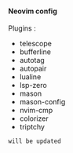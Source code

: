 #### Neovim config

Plugins :
- telescope
- bufferline
- autotag
- autopair 
- lualine
- lsp-zero
- mason
- mason-config 
- nvim-cmp
- colorizer
- triptchy


``will be updated``
